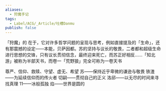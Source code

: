 ```yaml
---
aliases:
  - 狩魔手记
tags:
  - Label/ACG/_Article/吐槽Danmu
publish: false
---
```


「狩魔」的  在于，它对许多哲学问题的呈现与思考，例如直接提及的「生命」，还有那震撼的设定——本能，贝萨因都。苏的坚持与议长的敬畏，二者都和超级生命进行思想的交锋，只有议长贯彻信念，最终迎来死亡，而苏正好相反......「知北游」被称为半部天书，而卷一「荒野狼」完全可称为一卷天书

尊严、信仰、救赎、守望、虚无、希望
苏——保持近乎卑微的谦逊与敬畏
铁渣——为延续信仰而的传火者
切嗣——贯彻自己的正义
洛邱——以无尽的时间来寻找真理
11——冰般孤独
焰——世界是圆的
